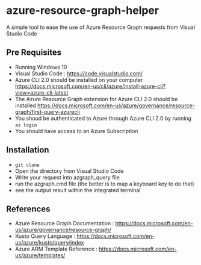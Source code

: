 # azure-resource-graph-helper
A simple tool to ease the use of Azure Resource Graph requests from Visual Studio Code

## Pre Requisites
- Running Windows 10
- Visual Studio Code : <https://code.visualstudio.com/>
- Azure CLI 2.0 should be installed on your computer <https://docs.microsoft.com/en-us/cli/azure/install-azure-cli?view=azure-cli-latest>
- The Azure Resource Graph extension for Azure CLI 2.0 should be installed <https://docs.microsoft.com/en-us/azure/governance/resource-graph/first-query-azurecli>
- You shoud be authenticated to Azure through Azure CLI 2.0 by running `az login`
- You should have access to an Azure Subscription

## Installation
-  `git clone`
- Open the directory from Visual Studio Code
- Write your request into azgraph_query file
- run the azgraph.cmd file (the better is to map a keyboard key to do that)
- see the output result within the integrated terminal

## References
- Azure Resource Graph Documentation : <https://docs.microsoft.com/en-us/azure/governance/resource-graph/>
- Kusto Query Language : <https://docs.microsoft.com/en-us/azure/kusto/query/index>
- Azure ARM Template Reference : <https://docs.microsoft.com/en-us/azure/templates/>